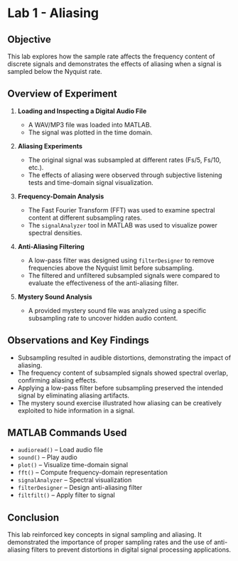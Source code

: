 # Lab 1 - Aliasing

## Objective
This lab explores how the sample rate affects the frequency content of discrete signals and demonstrates the effects of aliasing when a signal is sampled below the Nyquist rate.

## Overview of Experiment
1. **Loading and Inspecting a Digital Audio File**  
   - A WAV/MP3 file was loaded into MATLAB.  
   - The signal was plotted in the time domain.  

2. **Aliasing Experiments**  
   - The original signal was subsampled at different rates (Fs/5, Fs/10, etc.).  
   - The effects of aliasing were observed through subjective listening tests and time-domain signal visualization.  

3. **Frequency-Domain Analysis**  
   - The Fast Fourier Transform (FFT) was used to examine spectral content at different subsampling rates.  
   - The `signalAnalyzer` tool in MATLAB was used to visualize power spectral densities.  

4. **Anti-Aliasing Filtering**  
   - A low-pass filter was designed using `filterDesigner` to remove frequencies above the Nyquist limit before subsampling.  
   - The filtered and unfiltered subsampled signals were compared to evaluate the effectiveness of the anti-aliasing filter.  

5. **Mystery Sound Analysis**  
   - A provided mystery sound file was analyzed using a specific subsampling rate to uncover hidden audio content.  

## Observations and Key Findings
- Subsampling resulted in audible distortions, demonstrating the impact of aliasing.  
- The frequency content of subsampled signals showed spectral overlap, confirming aliasing effects.  
- Applying a low-pass filter before subsampling preserved the intended signal by eliminating aliasing artifacts.  
- The mystery sound exercise illustrated how aliasing can be creatively exploited to hide information in a signal.  

## MATLAB Commands Used
- `audioread()` – Load audio file  
- `sound()` – Play audio  
- `plot()` – Visualize time-domain signal  
- `fft()` – Compute frequency-domain representation  
- `signalAnalyzer` – Spectral visualization  
- `filterDesigner` – Design anti-aliasing filter  
- `filtfilt()` – Apply filter to signal  

## Conclusion
This lab reinforced key concepts in signal sampling and aliasing. It demonstrated the importance of proper sampling rates and the use of anti-aliasing filters to prevent distortions in digital signal processing applications.
